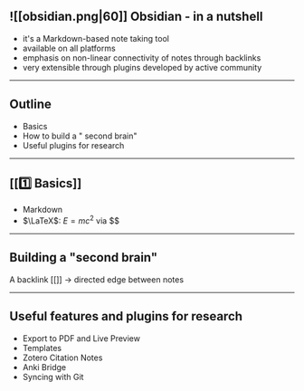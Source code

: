 ## ![[obsidian.png|60]] Obsidian - in a nutshell

- it's a Markdown-based note taking tool
- available on all platforms
- emphasis on non-linear connectivity of notes through backlinks
- very extensible through plugins developed by active community

---

## Outline
- Basics
- How to build a " second brain"
- Useful plugins for research

---
## [[1️⃣ Basics]]

- Markdown
- $\LaTeX$: $E = mc^2$ via \$\$

---
## Building a "second brain"

A backlink [[]] -> directed edge between notes

---
## Useful features and plugins for research
- Export to PDF and Live Preview
- Templates
- Zotero Citation Notes
- Anki Bridge
- Syncing with Git





